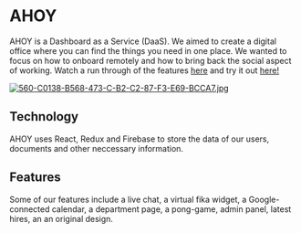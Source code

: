 # AHOY

AHOY is a Dashboard as a Service (DaaS). We aimed to create a digital office where you can find the things you need in one place. We wanted to focus on how to onboard remotely and how to bring back the social aspect of working. Watch a run through of the features [here](https://vimeo.com/502096538) and try it out [here!](https://ahoy-9a920.web.app/)

[![560-C0138-B568-473-C-B2-C2-87-F3-E69-BCCA7.jpg](https://i.postimg.cc/XqZpGZXS/560-C0138-B568-473-C-B2-C2-87-F3-E69-BCCA7.jpg)](https://postimg.cc/7JkxjZgm)

## Technology

AHOY uses React, Redux and Firebase to store the data of our users, documents and other neccessary information.

## Features

Some of our features include a live chat, a virtual fika widget, a Google-connected calendar, a department page, a pong-game, admin panel, latest hires, an an original design.
